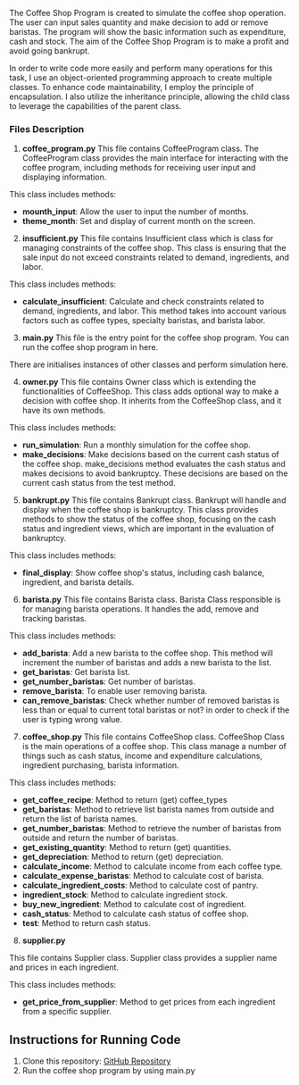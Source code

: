 The Coffee Shop Program is created to simulate the coffee shop operation. The user can input sales quantity and make decision to add or remove baristas. The program will show the basic information such as expenditure, cash and stock. The aim of the Coffee Shop Program is to make a profit and avoid going bankrupt.

In order to write code more easily and perform many operations for this task, I use an object-oriented programming approach to create multiple classes. To enhance code maintainability, I employ the principle of encapsulation. I also utilize the inheritance principle, allowing the child class to leverage the capabilities of the parent class.

### Files Description

1.	**coffee_program.py**
This file contains CoffeeProgram class. The CoffeeProgram class provides the main interface for interacting with the coffee program, including methods for receiving user input and displaying information.

This class includes methods:
  -	**mounth_input**: Allow the user to input the number of months.
  -	**theme_month**: Set and display of current month on the screen.
    
2.	**insufficient.py**
This file contains Insufficient class which is class for managing constraints of the coffee shop. This class is ensuring that the sale input do not exceed constraints related to demand, ingredients, and labor.

This class includes methods:
  - **calculate_insufficient**: Calculate and check constraints related to demand, ingredients, and labor. This method takes into account various factors such as coffee types, specialty baristas, and barista labor.
    
3.	**main.py**
This file is the entry point for the coffee shop program. You can run the coffee shop program in here.

There are initialises instances of other classes and perform simulation here.

4.	**owner.py**
This file contains Owner class which is extending the functionalities of CoffeeShop. This class adds optional way to make a decision with coffee shop. It inherits from the CoffeeShop class, and it have its own methods.

This class includes methods:
  -	**run_simulation**: Run a monthly simulation for the coffee shop.
  -	**make_decisions**: Make decisions based on the current cash status of the coffee shop. make_decisions method evaluates the cash status and makes decisions to avoid bankruptcy. These decisions are based on the current cash status from the test method.
    
5.	**bankrupt.py**
This file contains Bankrupt class. Bankrupt will handle and display when the coffee shop is bankruptcy. This class provides methods to show the status of the coffee shop, focusing on the cash status and ingredient views, which are important in the evaluation of bankruptcy.

This class includes methods:
  - **final_display**: Show coffee shop's status, including cash balance, ingredient, and barista details.
    
6.	**barista.py**
This file contains Barista class. Barista Class responsible is for managing barista operations. It handles the add, remove and tracking baristas.

This class includes methods:
  - **add_barista**: Add a new barista to the coffee shop. This method will increment the number of baristas and adds a new barista to the list.
  -	**get_baristas**: Get barista list.
  -	**get_number_baristas**: Get number of baristas.
  -	**remove_barista**: To enable user removing barista.
  -	**can_remove_baristas**: Check whether number of removed baristas is less than or equal to current total baristas or not? in order to check if the user is typing wrong value.
    
7.	**coffee_shop.py**
This file contains CoffeeShop class. CoffeeShop Class is the main operations of a coffee shop. This class manage a number of things such as cash status, income and expenditure calculations, ingredient purchasing, barista information.

This class includes methods:
  -	**get_coffee_recipe**: Method to return (get) coffee_types
  -	**get_baristas**: Method to retrieve list barista names from outside and return the list of barista names.
  -	**get_number_baristas**: Method to retrieve the number of baristas from outside and return the number of baristas.
  -	**get_existing_quantity**: Method to return (get) quantities.
  -	**get_depreciation**: Method to return (get) depreciation.
  -	**calculate_income**: Method to calculate income from each coffee type.
  -	**calculate_expense_baristas**: Method to calculate cost of barista.
  -	**calculate_ingredient_costs**: Method to calculate cost of pantry.
  -	**ingredient_stock**: Method to calculate ingredient stock.
  -	**buy_new_ingredient**: Method to calculate cost of ingredient.
  -	**cash_status**: Method to calculate cash status of coffee shop.
  -	**test**: Method to return cash status.
    
8.	**supplier.py**

This file contains Supplier class. Supplier class provides a supplier name and prices in each ingredient.

This class includes methods:
  -	**get_price_from_supplier**: Method to get prices from each ingredient from a specific supplier.
    
## Instructions for Running Code
1. Clone this repository: [GitHub Repository](https://github.com/IsaraponPrasertstid/ws23365_EMATM0048.git)
2. Run the coffee shop program by using main.py
